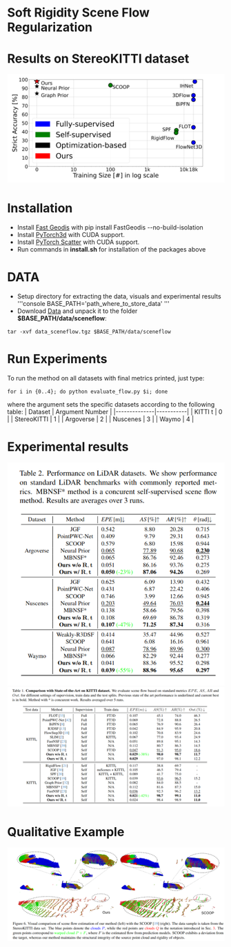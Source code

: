 # Soft Rigidity Scene Flow Regularization



<!-- # Current Results on Waymo Dataset with against [FastFlow](https://github.com/Lilac-Lee/FastNSF/tree/main) -->
<!-- ![alt text](paper/exp_results/NP-vs-RNPv1.0.png) -->

# Results on StereoKITTI dataset 
![alt text](docs/performance.png)



# Installation
- Install [Fast Geodis](https://github.com/masadcv/FastGeodis) with pip install FastGeodis --no-build-isolation
- Install [PyTorch3d](https://github.com/facebookresearch/pytorch3d) with CUDA support.
- Install [PyTorch Scatter](https://github.com/rusty1s/pytorch_scatter/tree/master) with CUDA support.
- Run commands in **install.sh** for installation of the packages above

# DATA
- Setup directory for extracting the data, visuals and experimental results
'''console
BASE_PATH='path_where_to_store_data'
'''
- Download [Data](https://login.rci.cvut.cz/data/lidar_intensity/sceneflow/data_sceneflow.tgz) and unpack it to the folder **$BASE_PATH/data/sceneflow**:

```console
tar -xvf data_sceneflow.tgz $BASE_PATH/data/sceneflow
```

# Run Experiments
To run the method on all datasets with final metrics printed, just type:
```console
for i in {0..4}; do python evaluate_flow.py $i; done
```
where the argument sets the specific datasets according to the following table:
| Dataset       | Argument Number |
|--------------|-----------|
| KITTI t | 0 |
| StereoKITTI | 1 |
| Argoverse | 2 |
| Nuscenes | 3 |
| Waymo | 4 |

# Experimental results

![image alt ><](docs/table_lidar.png)
![alt text](docs/table_kitti.png)

# Qualitative Example
![alt text](docs/qualitative.png)